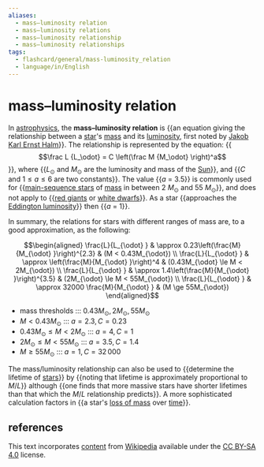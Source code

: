 ```yaml
---
aliases:
  - mass–luminosity relation
  - mass–luminosity relations
  - mass–luminosity relationship
  - mass–luminosity relationships
tags:
  - flashcard/general/mass-luminosity_relation
  - language/in/English
---
```


# mass–luminosity relation

In [astrophysics](astrophysics.md), the __mass–luminosity relation__ is {{an equation giving the relationship between a [star](star.md)'s [mass](mass.md) and its [luminosity](luminosity.md), first noted by [Jakob Karl Ernst Halm](Jakob%20Karl%20Ernst%20Halm.md)}}. The relationship is represented by the equation: {{$$\frac L {L_\odot} = C \left(\frac M {M_\odot} \right)^a$$}}, where {{_L_<sub>⊙</sub> and _M_<sub>⊙</sub> are the luminosity and mass of the [Sun](Sun.md)}}, and {{$C$ and $1 \le a \le 6$ are two constants}}. The value {{_a_ = 3.5}} is commonly used for {{[main-sequence stars](main%20sequence.md) of [mass](stellar%20mass.md) in between 2 _M_<sub>⊙</sub> and 55 _M_<sub>⊙</sub>}}, and does not apply to {{[red giants](red%20giant.md) or [white dwarfs](white%20dwarf.md)}}. As a star {{approaches the [Eddington luminosity](Eddington%20luminosity.md)}} then {{_a_ = 1}}. <!--SR:!2024-08-08,12,281!2024-08-13,17,290!2024-08-14,18,301!2024-08-12,16,290!2024-08-10,14,290!2024-08-09,13,290!2024-08-14,18,301!2024-09-21,44,290!2024-08-14,18,301-->

In summary, the relations for stars with different ranges of mass are, to a good approximation, as the following:

$$\begin{aligned}
\frac{L}{L_{\odot} } & \approx 0.23\left(\frac{M}{M_{\odot} }\right)^{2.3}   & (M < 0.43M_{\odot}) \\
\frac{L}{L_{\odot} } & \approx \left(\frac{M}{M_{\odot} }\right)^4 &     (0.43M_{\odot} \le M < 2M_{\odot}) \\
\frac{L}{L_{\odot} } & \approx 1.4\left(\frac{M}{M_{\odot} }\right)^{3.5}   & (2M_{\odot} \le M < 55M_{\odot}) \\
\frac{L}{L_{\odot} } & \approx 32000 \frac{M}{M_{\odot} } & (M \ge 55M_{\odot})
\end{aligned}$$

- mass thresholds ::: $0.43M_\odot, 2M_\odot, 55M_\odot$ <!--SR:!2024-08-14,18,301!2024-08-14,18,301-->
- $M < 0.43M_{\odot}$ ::: $a = 2.3, C = 0.23$ <!--SR:!2024-09-06,29,270!2024-08-11,15,290-->
- $0.43M_{\odot} \le M < 2M_{\odot}$ ::: $a = 4, C = 1$ <!--SR:!2024-09-14,39,290!2024-08-14,18,301-->
- $2M_{\odot} \le M < 55M_{\odot}$ ::: $a = 3.5, C = 1.4$ <!--SR:!2024-08-28,24,261!2024-08-17,14,250-->
- $M \ge 55M_{\odot}$ ::: $a = 1, C = 32\,000$ <!--SR:!2024-08-08,12,281!2024-08-13,17,290-->

The mass/luminosity relationship can also be used to {{determine the lifetime of [stars](star.md)}} by {{noting that lifetime is approximately proportional to _M_/_L_}} although {{one finds that more massive stars have shorter lifetimes than that which the _M_/_L_ relationship predicts}}. A more sophisticated calculation factors in {{a star's [loss of mass](stellar%20mass%20loss.md) over [time](time.md)}}. <!--SR:!2024-08-09,13,290!2024-08-14,18,301!2024-08-10,14,290!2024-08-12,16,290-->

## references

This text incorporates [content](https://en.wikipedia.org/wiki/mass–luminosity_relation) from [Wikipedia](Wikipedia.md) available under the [CC BY-SA 4.0](https://creativecommons.org/licenses/by-sa/4.0/) license.
